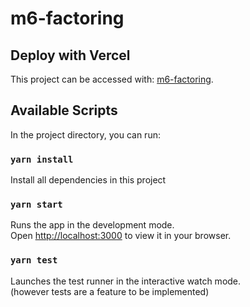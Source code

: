 # m6-factoring

## Deploy with Vercel

This project can be accessed with: [m6-factoring](https://m6-factoring.vercel.app/login).

## Available Scripts

In the project directory, you can run:

### `yarn install`

Install all dependencies in this project

### `yarn start`

Runs the app in the development mode.\
Open [http://localhost:3000](http://localhost:3000) to view it in your browser.

### `yarn test`

Launches the test runner in the interactive watch mode.\
(however tests are a feature to be implemented)
